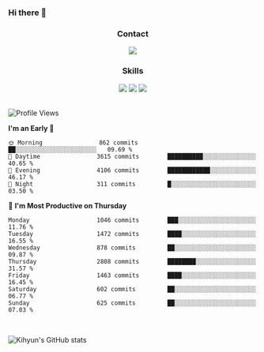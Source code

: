 ### Hi there 👋

<!--
**Key5771/Key5771** is a ✨ _special_ ✨ repository because its `README.md` (this file) appears on your GitHub profile.

Here are some ideas to get you started:

- 🔭 I’m currently working on ...
- 🌱 I’m currently learning ...
- 👯 I’m looking to collaborate on ...
- 🤔 I’m looking for help with ...
- 💬 Ask me about ...
- 📫 How to reach me: ...
- 😄 Pronouns: ...
- ⚡ Fun fact: ...
-->

<h3 align="center">Contact</h3>
<div align="center">
  <a href="mailto:ksj57715@gmail.com"><img src="https://img.shields.io/badge/Gmail-D14836?style=for-the-badge&logo=gmail&logoColor=white"/></a>
</div>

<h3 align="center">Skills</h3>
<div align="center">
  <img src="https://img.shields.io/badge/iOS-000000?style=for-the-badge&logo=ios&logoColor=white"/>
  <img src="https://img.shields.io/badge/Swift-FA7343?style=for-the-badge&logo=swift&logoColor=white"/>
  <img src="https://img.shields.io/badge/Xcode-007ACC?style=for-the-badge&logo=Xcode&logoColor=white"/>
</div>

<br>

<!--START_SECTION:waka-->
![Profile Views](http://img.shields.io/badge/Profile%20Views-0-blue)

**I'm an Early 🐤** 

```text
🌞 Morning                862 commits         ██░░░░░░░░░░░░░░░░░░░░░░░   09.69 % 
🌆 Daytime                3615 commits        ██████████░░░░░░░░░░░░░░░   40.65 % 
🌃 Evening                4106 commits        ████████████░░░░░░░░░░░░░   46.17 % 
🌙 Night                  311 commits         █░░░░░░░░░░░░░░░░░░░░░░░░   03.50 % 
```
📅 **I'm Most Productive on Thursday** 

```text
Monday                   1046 commits        ███░░░░░░░░░░░░░░░░░░░░░░   11.76 % 
Tuesday                  1472 commits        ████░░░░░░░░░░░░░░░░░░░░░   16.55 % 
Wednesday                878 commits         ██░░░░░░░░░░░░░░░░░░░░░░░   09.87 % 
Thursday                 2808 commits        ████████░░░░░░░░░░░░░░░░░   31.57 % 
Friday                   1463 commits        ████░░░░░░░░░░░░░░░░░░░░░   16.45 % 
Saturday                 602 commits         ██░░░░░░░░░░░░░░░░░░░░░░░   06.77 % 
Sunday                   625 commits         ██░░░░░░░░░░░░░░░░░░░░░░░   07.03 % 
```



<!--END_SECTION:waka-->

<br>


![Kihyun's GitHub stats](https://github-readme-stats.vercel.app/api?username=key5771&show_icons=true&theme=radical)
